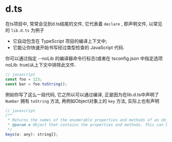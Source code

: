 <!--
Created: Wed Sep 18 2019 19:48:52 GMT+0800 (China Standard Time)
Modified: Wed Sep 18 2019 19:55:43 GMT+0800 (China Standard Time)
-->
# d.ts

在ts项目中, 常常会见到d.ts结尾的文件, 它代表着 `declare` , 即声明文件, 以常见的 `lib.d.ts` 为例子

* 它自动包含在 TypeScript 项目的编译上下文中; 
* 它能让你快速开始书写经过类型检查的 JavaScript 代码.

你可以通过指定 --noLib 的编译器命令行标志(或者在 tsconfig.json 中指定选项 noLib: true)从上下文中排除此文件.

``` js
// javascript
const foo = 123;
const bar = foo.toString();
```

例如你写了这么一段代码, 它之所以可以通过编译, 正是因为在lib.d.ts中声明了 `Number` 拥有 `toString` 方法, 再例如Object对象上的 `key` 方法, 实际上也有声明

``` js
// javascript
/**
 * Returns the names of the enumerable properties and methods of an object.
 * @param o Object that contains the properties and methods. This can be an object that you created or an existing Document Object Model (DOM) object.
 */
keys(o: any): string[];
```

